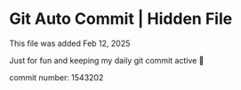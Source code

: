 # Git Auto Commit | Hidden File

This file was added Feb 12, 2025

Just for fun and keeping my daily git commit active 🤪

commit number: 1543202
